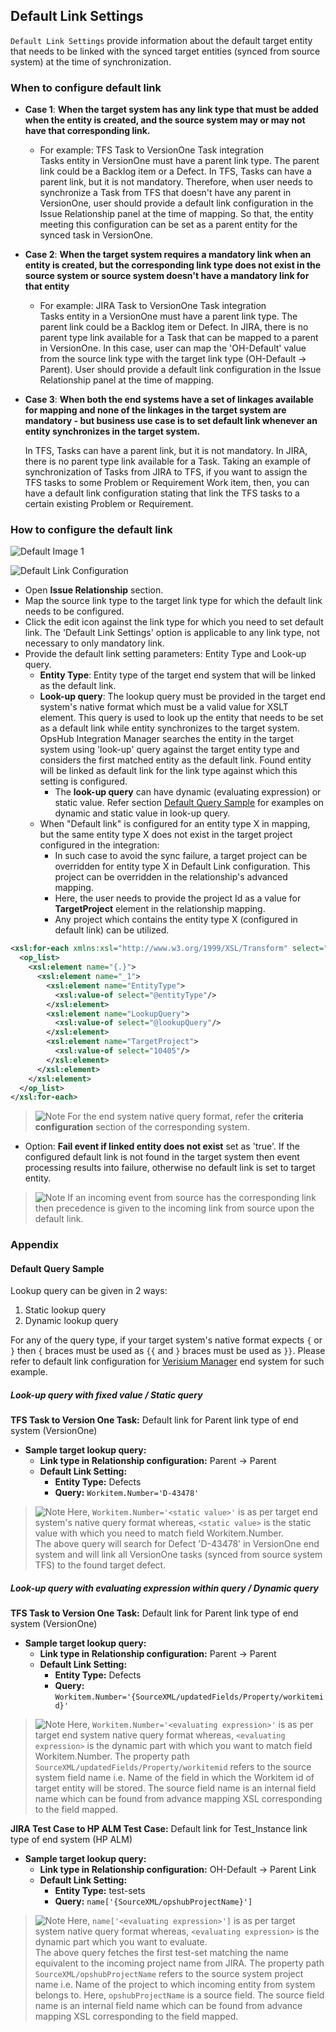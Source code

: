 ## Default Link Settings

`Default Link Settings` provide information about the default target entity that needs to be linked with the synced target entities (synced from source system) at the time of synchronization.

### When to configure default link

- **Case 1**: **When the target system has any link type that must be added when the entity is created, and the source system may or may not have that corresponding link.**
  - For example: TFS Task to VersionOne Task integration  
    Tasks entity in VersionOne must have a parent link type. The parent link could be a Backlog item or a Defect. In TFS, Tasks can have a parent link, but it is not mandatory. Therefore, when user needs to synchronize a Task from TFS that doesn't have any parent in VersionOne, user should provide a default link configuration in the Issue Relationship panel at the time of mapping. So that, the entity meeting this configuration can be set as a parent entity for the synced task in VersionOne.

- **Case 2**: **When the target system requires a mandatory link when an entity is created, but the corresponding link type does not exist in the source system or source system doesn't have a mandatory link for that entity**
  - For example: JIRA Task to VersionOne Task integration  
    Tasks entity in a VersionOne must have a parent link type. The parent link could be a Backlog item or Defect. In JIRA, there is no parent type link available for a Task that can be mapped to a parent in VersionOne. In this case, user can map the 'OH-Default' value from the source link type with the target link type (OH-Default → Parent). User should provide a default link configuration in the Issue Relationship panel at the time of mapping.

- **Case 3**: **When both the end systems have a set of linkages available for mapping and none of the linkages in the target system are mandatory - but business use case is to set default link whenever an entity synchronizes in the target system.**

  In TFS, Tasks can have a parent link, but it is not mandatory. In JIRA, there is no parent type link available for a Task. Taking an example of synchronization of Tasks from JIRA to TFS, if you want to assign the TFS tasks to some Problem or Requirement Work item, then, you can have a default link configuration stating that link the TFS tasks to a certain existing Problem or Requirement.

### How to configure the default link

![Default Image 1](../assests/Default_Image_1.png)

![Default Link Configuration](../assests/Default_Link_Configuration.png)

- Open **Issue Relationship** section.
- Map the source link type to the target link type for which the default link needs to be configured.
- Click the edit icon against the link type for which you need to set default link. The 'Default Link Settings' option is applicable to any link type, not necessary to only mandatory link.
- Provide the default link setting parameters: Entity Type and Look-up query.  
  - **Entity Type**: Entity type of the target end system that will be linked as the default link.  
  - **Look-up query**: The lookup query must be provided in the target end system's native format which must be a valid value for XSLT element. This query is used to look up the entity that needs to be set as a default link while entity synchronizes to the target system. OpsHub Integration Manager searches the entity in the target system using 'look-up' query against the target entity type and considers the first matched entity as the default link. Found entity will be linked as default link for the link type against which this setting is configured.  
    - The **look-up query** can have dynamic (evaluating expression) or static value. Refer section [Default Query Sample](#default-query-sample) for examples on dynamic and static value in look-up query.
  - When "Default link" is configured for an entity type X in mapping, but the same entity type X does not exist in the target project configured in the integration:  
    - In such case to avoid the sync failure, a target project can be overridden for entity type X in Default Link configuration. This project can be overridden in the relationship's advanced mapping.
    - Here, the user needs to provide the project Id as a value for **TargetProject** element in the relationship mapping.
    - Any project which contains the entity type X (configured in default link) can be utilized.

```xml
<xsl:for-each xmlns:xsl="http://www.w3.org/1999/XSL/Transform" select="$linksToBeAddedAsDefault">
  <op_list>
    <xsl:element name="{.}">
      <xsl:element name="_1">
        <xsl:element name="EntityType">
          <xsl:value-of select="@entityType"/>
        </xsl:element>
        <xsl:element name="LookupQuery">
          <xsl:value-of select="@lookupQuery"/>
        </xsl:element>
        <xsl:element name="TargetProject">
          <xsl:value-of select="10405"/>
        </xsl:element>
      </xsl:element>
    </xsl:element>
  </op_list>
</xsl:for-each>
```

> ![Note](../assests/Note.jpg) For the end system native query format, refer the **criteria configuration** section of the corresponding system.

- Option: **Fail event if linked entity does not exist** set as 'true'. If the configured default link is not found in the target system then event processing results into failure, otherwise no default link is set to target entity.

> ![Note](../assests/Note.jpg) If an incoming event from source has the corresponding link then precedence is given to the incoming link from source upon the default link.

### Appendix

#### Default Query Sample

Lookup query can be given in 2 ways:

1. Static lookup query  
2. Dynamic lookup query

For any of the query type, if your target system's native format expects `{` or `}` then `{` braces must be used as `{{` and `}` braces must be used as `}}`. Please refer to default link configuration for [Verisium Manager](../connectors/verisium-manager.md#default-link-configuration) end system for such example.

##### Look-up query with fixed value / Static query

**TFS Task to Version One Task:** Default link for Parent link type of end system (VersionOne)

- **Sample target lookup query:**
  - **Link type in Relationship configuration:** Parent → Parent
  - **Default Link Setting:**
    - **Entity Type:** Defects
    - **Query:** `Workitem.Number='D-43478'`

> ![Note](../assests/Note.jpg) Here, `Workitem.Number='<static value>'` is as per target end system's native query format whereas, `<static value>` is the static value with which you need to match field Workitem.Number.  
> The above query will search for Defect 'D-43478' in VersionOne end system and will link all VersionOne tasks (synced from source system TFS) to the found target defect.

##### Look-up query with evaluating expression within query / Dynamic query

**TFS Task to Version One Task:** Default link for Parent link type of end system (VersionOne)

- **Sample target lookup query:**
  - **Link type in Relationship configuration:** Parent → Parent
  - **Default Link Setting:**
    - **Entity Type:** Defects
    - **Query:** `Workitem.Number='{SourceXML/updatedFields/Property/workitemid}'`

> ![Note](../assests/Note.jpg) Here, `Workitem.Number='<evaluating expression>'` is as per target end system native query format whereas, `<evaluating expression>` is the dynamic part with which you want to match field Workitem.Number. The property path `SourceXML/updatedFields/Property/workitemid` refers to the source system field name i.e. Name of the field in which the Workitem id of target entity will be stored. The source field name is an internal field name which can be found from advance mapping XSL corresponding to the field mapped.

**JIRA Test Case to HP ALM Test Case:** Default link for Test_Instance link type of end system (HP ALM)

- **Sample target lookup query:**
  - **Link type in Relationship configuration:** OH-Default → Parent Link
  - **Default Link Setting:**
    - **Entity Type:** test-sets
    - **Query:** `name['{SourceXML/opshubProjectName}']`

> ![Note](../assests/Note.jpg) Here, `name['<evaluating expression>']` is as per target system native query format whereas, `<evaluating expression>` is the dynamic part which you want to evaluate.  
> The above query fetches the first test-set matching the name equivalent to the incoming project name from JIRA. The property path `SourceXML/opshubProjectName` refers to the source system project name i.e. Name of the project to which incoming entity from system belongs to. Here, `opshubProjectName` is a source field. The source field name is an internal field name which can be found from advance mapping XSL corresponding to the field mapped.
